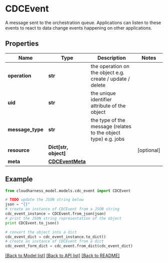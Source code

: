 # CDCEvent

A message sent to the orchestration queue. Applications can listen to these events to react to data change events happening on other applications.

## Properties

Name | Type | Description | Notes
------------ | ------------- | ------------- | -------------
**operation** | **str** | the operation on the object e.g. create / update / delete | 
**uid** | **str** | the unique identifier attribute of the object | 
**message_type** | **str** | the type of the message (relates to the object type) e.g. jobs | 
**resource** | **Dict[str, object]** |  | [optional] 
**meta** | [**CDCEventMeta**](CDCEventMeta.md) |  | 

## Example

```python
from cloudharness_model.models.cdc_event import CDCEvent

# TODO update the JSON string below
json = "{}"
# create an instance of CDCEvent from a JSON string
cdc_event_instance = CDCEvent.from_json(json)
# print the JSON string representation of the object
print CDCEvent.to_json()

# convert the object into a dict
cdc_event_dict = cdc_event_instance.to_dict()
# create an instance of CDCEvent from a dict
cdc_event_form_dict = cdc_event.from_dict(cdc_event_dict)
```
[[Back to Model list]](../README.md#documentation-for-models) [[Back to API list]](../README.md#documentation-for-api-endpoints) [[Back to README]](../README.md)


